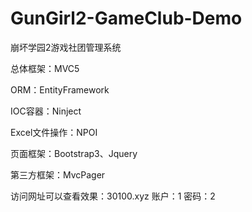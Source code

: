 # GunGirl2-GameClub-Demo
崩坏学园2游戏社团管理系统

总体框架：MVC5

ORM：EntityFramework

IOC容器：Ninject

Excel文件操作：NPOI

页面框架：Bootstrap3、Jquery

第三方框架：MvcPager

访问网址可以查看效果：30100.xyz 账户：1 密码：2
